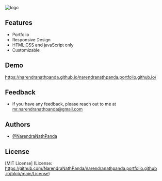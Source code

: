 ![logo](https://github.com/NarendraNathPanda/narendranathpanda.portfolio.github.io/blob/main/images/preview_portfolio.png)

## Features
- Portfolio
- Responsive Design
- HTML,CSS and javaScript only
- Customizable

## Demo
https://narendranathpanda.github.io/narendranathpanda.portfolio.github.io/

## Feedback
- If you have any feedback, please reach out to me at mr.narendranathpanda@gmail.com

## Authors
- [@NarendraNathPanda](https://github.com/NarendraNathPanda)

## License
[MIT License] (License: https://github.com/NarendraNathPanda/narendranathpanda.portfolio.github.io/blob/main/License)
